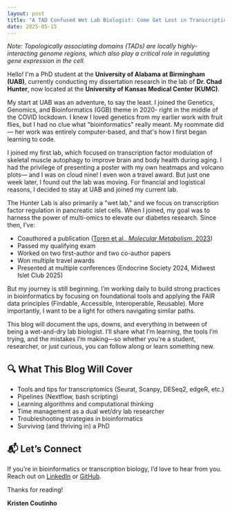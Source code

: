 ```yaml
---
layout: post
title: "A TAD Confused Wet Lab Biologist: Come Get Lost in Transcription and Other Mysteries with Me"
date: 2025-05-15
---
```


*Note: Topologically associating domains (TADs) are locally highly-interacting genome regions, which also play a critical role in regulating gene expression in the cell.*

Hello! I'm a PhD student at the **University of Alabama at Birmingham (UAB)**, currently conducting my dissertation research in the lab of **Dr. Chad Hunter**, now located at the **University of Kansas Medical Center (KUMC)**. 

My start at UAB was an adventure, to say the least. I joined the Genetics, Genomics, and Bioinformatics (GGB) theme in 2020- right in the middle of the COVID lockdown. I knew I loved genetics from my earlier work with fruit flies, but I had no clue what "bioinformatics" really meant. My roommate did— her work was entirely computer-based, and that's how I first began learning to code.

I joined my first lab, which focused on transcription factor modulation of skeletal muscle autophagy to improve brain and body health during aging. I had the privilege of presenting a poster with my own heatmaps and volcano plots— and I was on cloud nine! I even won a travel award. But just one week later, I found out the lab was moving. For financial and logistical reasons, I decided to stay at UAB and joined my current lab.

The Hunter Lab is also primarily a "wet lab," and we focus on transcription factor regulation in pancreatic islet cells. When I joined, my goal was to harness the power of multi-omics to elevate our diabetes research. Since then, I’ve:
- Coauthored a publication ([Toren et al., *Molecular Metabolism*, 2023](https://pubmed.ncbi.nlm.nih.gov/37536498))
- Passed my qualifying exam
- Worked on two first-author and two co-author papers
- Won multiple travel awards
- Presented at multiple conferences (Endocrine Society 2024, Midwest Islet Club 2025)

But my journey is still beginning. I’m working daily to build strong practices in bioinformatics by focusing on foundational tools and applying the FAIR data principles (Findable, Accessible, Interoperable, Reusable). More importantly, I want to be a light for others navigating similar paths.

This blog will document the ups, downs, and everything in between of being a wet-and-dry lab biologist.
I’ll share what I’m learning, the tools I’m trying, and the mistakes I’m making—so whether you're a student, researcher, or just curious, you can follow along or learn something new.

## 🔍 What This Blog Will Cover
- Tools and tips for transcriptomics (Seurat, Scanpy, DESeq2, edgeR, etc.)
- Pipelines (Nextflow, bash scripting)
- Learning algorithms and computational thinking
- Time management as a dual wet/dry lab researcher
- Troubleshooting strategies in bioinformatics
- Surviving (and thriving in) a PhD

## 📬 Let’s Connect
If you're in bioinformatics or transcription biology, I’d love to hear from you.  
Reach out on [LinkedIn](https://www.linkedin.com/in/kristen-coutinho) or [GitHub](https://github.com/kcoutinh).

Thanks for reading!

**Kristen Coutinho**
